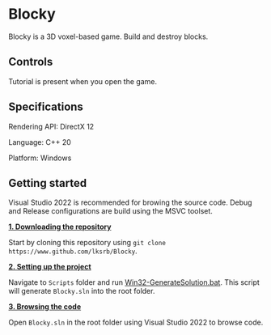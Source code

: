 # Blocky
Blocky is a 3D voxel-based game. Build and destroy blocks.

## Controls
Tutorial is present when you open the game.

## Specifications

Rendering API: DirectX 12

Language: C++ 20

Platform: Windows
## Getting started
Visual Studio 2022 is recommended for browing the source code. Debug and Release configurations are build using the MSVC toolset.

<ins>**1. Downloading the repository**</ins>

Start by cloning this repository using `git clone https://www.github.com/lksrb/Blocky`.

<ins>**2. Setting up the project**</ins>

Navigate to `Scripts` folder and run [Win32-GenerateSolution.bat](https://github.com/lksrb/Blocky/blob/main/Scripts/Win32-GenerateSolution.bat). 
This script will generate ```Blocky.sln``` into the root folder.

<ins>**3. Browsing the code**</ins>

Open ```Blocky.sln``` in the root folder using Visual Studio 2022 to browse code.

